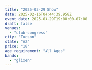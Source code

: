```yaml
---
title: "2025-03-29 Show"
date: 2025-02-16T04:44:39.958Z
event_date: 2025-03-29T19:00:00-07:00
draft: false
venues:
  - "club-congress"
city: "Tucson"
state: "AZ"
price: "18"
age_requirement: "All Ages"
bands:
  - "glixen"
---
```

